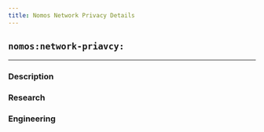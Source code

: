 ```yaml
---
title: Nomos Network Privacy Details
---
```

## `nomos:network-priavcy:`
---

### Description

### Research

### Engineering
